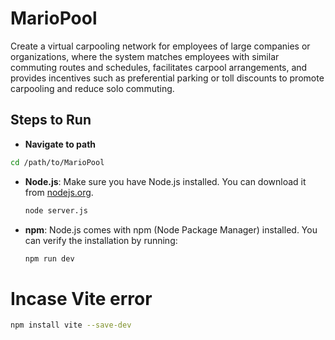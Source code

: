 # MarioPool
Create a virtual carpooling network for employees of large companies or organizations, where the system matches employees with similar commuting routes and schedules, facilitates carpool arrangements, and provides incentives such as preferential parking or toll discounts to promote carpooling and reduce solo commuting. 


## Steps to Run
- **Navigate to path**
 ```bash
cd /path/to/MarioPool
```
- **Node.js**: Make sure you have Node.js installed. You can download it from [nodejs.org](https://nodejs.org/).
  ```bash
  node server.js
- **npm**: Node.js comes with npm (Node Package Manager) installed. You can verify the installation by running:
  ```bash
  npm run dev

# Incase Vite error 
```bash
npm install vite --save-dev

